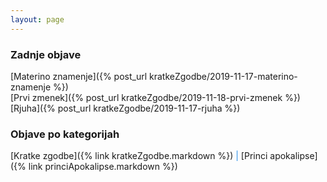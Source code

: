 ```yaml
---
layout: page
---
```

[//]: <>
### Zadnje objave
[Materino znamenje]({% post_url kratkeZgodbe/2019-11-17-materino-znamenje %}) <br/>
[Prvi zmenek]({% post_url kratkeZgodbe/2019-11-18-prvi-zmenek %}) <br/>
[Rjuha]({% post_url kratkeZgodbe/2019-11-17-rjuha %}) <br/>

### Objave po kategorijah
[Kratke zgodbe]({% link kratkeZgodbe.markdown %}) <span style="color:#2a8fe9">|</span>
[Princi apokalipse]({% link princiApokalipse.markdown %})


